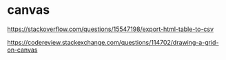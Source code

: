 # canvas

https://stackoverflow.com/questions/15547198/export-html-table-to-csv

https://codereview.stackexchange.com/questions/114702/drawing-a-grid-on-canvas
